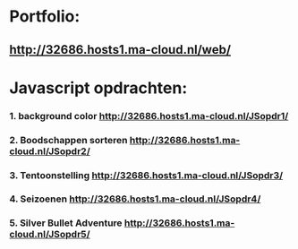 # Portfolio:
## http://32686.hosts1.ma-cloud.nl/web/

# Javascript opdrachten:
### 1. background color http://32686.hosts1.ma-cloud.nl/JSopdr1/
### 2. Boodschappen sorteren http://32686.hosts1.ma-cloud.nl/JSopdr2/
### 3. Tentoonstelling http://32686.hosts1.ma-cloud.nl/JSopdr3/
### 4. Seizoenen http://32686.hosts1.ma-cloud.nl/JSopdr4/
### 5. Silver Bullet Adventure http://32686.hosts1.ma-cloud.nl/JSopdr5/
